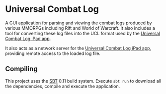 # Universal Combat Log

A GUI application for parsing and viewing the combat logs produced by various MMORPGs including Rift and World of Warcraft. It also includes a tool for converting these log files into the UCL format used by the [Universal Combat Log iPad app](https://github.com/doxxx/universal-combat-log).

It also acts as a network server for the [Universal Combat Log iPad app](https://github.com/doxxx/universal-combat-log), providing remote access to the loaded log file.

## Compiling

This project uses the [SBT](http://www.scala-sbt.org/download.html) 0.11 build system. Execute `sbt run` to download all the dependencies, compile and execute the application.
